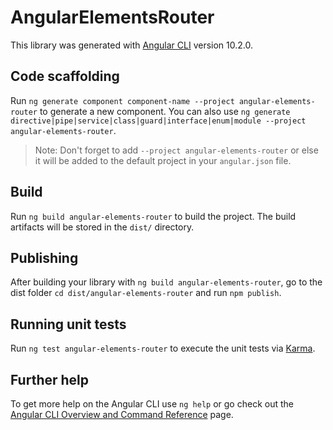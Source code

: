# AngularElementsRouter

This library was generated with [Angular CLI](https://github.com/angular/angular-cli) version 10.2.0.

## Code scaffolding

Run `ng generate component component-name --project angular-elements-router` to generate a new component. You can also use `ng generate directive|pipe|service|class|guard|interface|enum|module --project angular-elements-router`.
> Note: Don't forget to add `--project angular-elements-router` or else it will be added to the default project in your `angular.json` file. 

## Build

Run `ng build angular-elements-router` to build the project. The build artifacts will be stored in the `dist/` directory.

## Publishing

After building your library with `ng build angular-elements-router`, go to the dist folder `cd dist/angular-elements-router` and run `npm publish`.

## Running unit tests

Run `ng test angular-elements-router` to execute the unit tests via [Karma](https://karma-runner.github.io).

## Further help

To get more help on the Angular CLI use `ng help` or go check out the [Angular CLI Overview and Command Reference](https://angular.io/cli) page.
